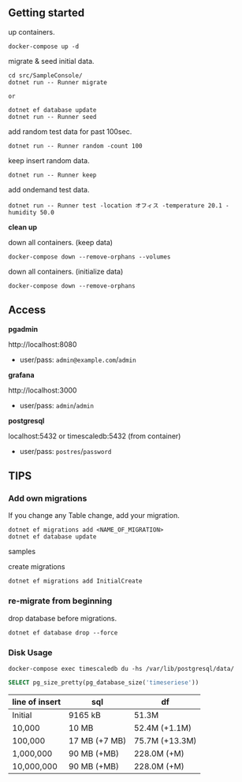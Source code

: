 ## Getting started

up containers.

```shell
docker-compose up -d
```

migrate & seed initial data.

```shell
cd src/SampleConsole/
dotnet run -- Runner migrate

or

dotnet ef database update
dotnet run -- Runner seed
```

add random test data for past 100sec.

```shell
dotnet run -- Runner random -count 100
```

keep insert random data.

```shell
dotnet run -- Runner keep
```

add ondemand test data.

```shell
dotnet run -- Runner test -location オフィス -temperature 20.1 -humidity 50.0
```

**clean up**

down all containers. (keep data)

```shell
docker-compose down --remove-orphans --volumes
```

down all containers. (initialize data)

```shell
docker-compose down --remove-orphans
```

## Access

**pgadmin**

http://localhost:8080

* user/pass: `admin@example.com`/`admin`

**grafana**

http://localhost:3000

* user/pass: `admin`/`admin`

**postgresql**

localhost:5432
or
timescaledb:5432 (from container)

* user/pass: `postres`/`password`


## TIPS

### Add own migrations

If you change any Table change, add your migration.

```shell
dotnet ef migrations add <NAME_OF_MIGRATION>
dotnet ef database update
```

samples

create migrations

```shell
dotnet ef migrations add InitialCreate
```

### re-migrate from beginning

drop database before migrations.

```shell
dotnet ef database drop --force
```

### Disk Usage

```shell
docker-compose exec timescaledb du -hs /var/lib/postgresql/data/
```

```sql
SELECT pg_size_pretty(pg_database_size('timeseriese'))
```

line of insert | sql | df
---- | ---- | ----
Initial | 9165 kB | 51.3M
10,000 | 10 MB | 52.4M (+1.1M)
100,000 | 17 MB (+7 MB)| 75.7M (+13.3M)
1,000,000 | 90 MB (+MB)| 228.0M (+M)
10,000,000 | 90 MB (+MB)| 228.0M (+M)


